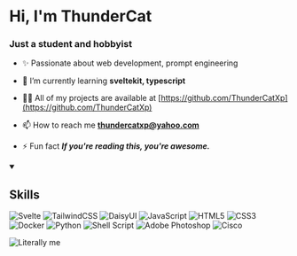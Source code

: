 <h1 >Hi, I'm ThunderCat</h1>
<h3 >Just a student and hobbyist</h3>

- ✨ Passionate about web development, prompt engineering

- 🌱 I’m currently learning **sveltekit, typescript**

- 👨‍💻 All of my projects are available at [https://github.com/ThunderCatXp](https://github.com/ThunderCatXp)

- 📫 How to reach me **thundercatxp@yahoo.com**

- ⚡ Fun fact ***If you're reading this, you're awesome.***


<details open>
  <summary><h2>Skills</h2></summary>

![Svelte](https://img.shields.io/badge/svelte-%23f1413d.svg?style=for-the-badge&logo=svelte&logoColor=white)
![TailwindCSS](https://img.shields.io/badge/tailwindcss-%2338B2AC.svg?style=for-the-badge&logo=tailwind-css&logoColor=white)
![DaisyUI](https://img.shields.io/badge/daisyui-5A0EF8?style=for-the-badge&logo=daisyui&logoColor=white)
![JavaScript](https://img.shields.io/badge/javascript-%23323330.svg?style=for-the-badge&logo=javascript&logoColor=%23F7DF1E)
![HTML5](https://img.shields.io/badge/html5-%23E34F26.svg?style=for-the-badge&logo=html5&logoColor=white)
![CSS3](https://img.shields.io/badge/css3-%231572B6.svg?style=for-the-badge&logo=css3&logoColor=white)
![Docker](https://img.shields.io/badge/docker-%230db7ed.svg?style=for-the-badge&logo=docker&logoColor=white)
![Python](https://img.shields.io/badge/python-3670A0?style=for-the-badge&logo=python&logoColor=ffdd54)
![Shell Script](https://img.shields.io/badge/shell_script-%23121011.svg?style=for-the-badge&logo=gnu-bash&logoColor=white)
![Adobe Photoshop](https://img.shields.io/badge/adobe%20photoshop-%2331A8FF.svg?style=for-the-badge&logo=adobe%20photoshop&logoColor=white)
![Cisco](https://img.shields.io/badge/cisco-%23049fd9.svg?style=for-the-badge&logo=cisco&logoColor=black)

</details>

<div style="width:100%;height:0;padding-bottom:56%;position:flex; justify:center;"><img src=https://media.giphy.com/media/v1.Y2lkPTc5MGI3NjExbGIxM3AzNTRkMjJpOG91Y2VvNWMyNGVqb3oxZDZlY3RjZmY3ZnVpZiZlcD12MV9pbnRlcm5hbF9naWZfYnlfaWQmY3Q9Zw/1aAO2OlmDOZUs/giphy.gif title="Literally me"> </div>

